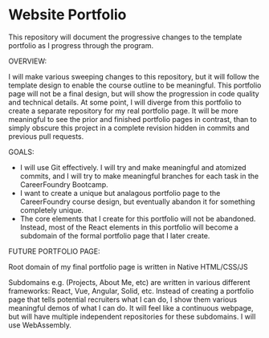 # Website Portfolio

This repository will document the progressive changes to the template portfolio as I progress through the program.


OVERVIEW:

I will make various sweeping changes to this repository, but it will follow the template design to enable the course outline to be meaningful. This portfolio page will not be a final design, but will show the progression in code quality and technical details. At some point, I will diverge from this portfolio to create a separate repository for my real portfolio page. It will be more meaningful to see the prior and finished portfolio pages in contrast, than to simply obscure this project in a complete revision hidden in commits and previous pull requests.

GOALS:

-	I will use Git effectively. I will try and make meaningful and atomized commits, and I will try to make meaningful branches for each task in the CareerFoundry Bootcamp.
-	I want to create a unique but analagous portfolio page to the CareerFoundry course design, but eventually abandon it for something completely unique.
-	The core elements that I create for this portfolio will not be abandoned. Instead, most of the React elements in this portfolio will become a subdomain of the formal portfolio page that I later create.

FUTURE PORTFOLIO PAGE:

Root domain of my final portfolio page is written in Native HTML/CSS/JS

Subdomains e.g. (Projects, About Me, etc) are written in various different frameworks: React, Vue, Angular, Solid, etc. Instead of creating a portfolio page that tells potential recruiters what I can do, I show them various meaningful demos of what I can do. It will feel like a continuous webpage, but will have multiple independent repositories for these subdomains. I will use WebAssembly.
